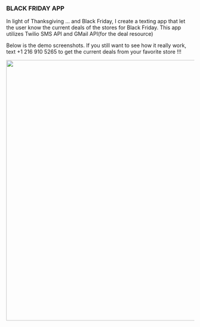 <h3>BLACK FRIDAY APP</h3>
<p>In light of Thanksgiving ... and Black Friday, I create a texting app that let the user know the current deals of the stores for Black Friday. This app utilizes Twilio SMS API and GMail API(for the deal resource)</p>
<p>Below is the demo screenshots. If you still want to see how it really work, text +1 216 910 5265 to get the current deals from your favorite store !!!</p>
<img src="https://i.imgur.com/5GbaU4H.png" width="700px" />
